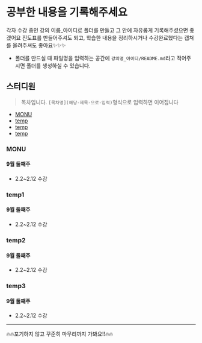 # 공부한 내용을 기록해주세요
각자 수강 중인 강의 이름_아이디로 폴더를 만들고 그 안에 자유롭게 기록해주셨으면 좋겠어요
진도표를 만들어주셔도 되고, 학습한 내용을 정리하시거나 수강완료했다는 캡쳐를 올려주셔도 좋아요✨✨✨
* 폴더를 만드실 때 파일명을 입력하는 공간에 `강의명_아이디/README.md`라고 적어주시면 폴더를 생성하실 수 있습니다.
## 스터디원
> 목차입니다. `[목차명](해당-제목-으로-입력)`형식으로 입력하면 이어집니다
* [MONU](monu)
* [temp](temp1)
* [temp](temp2)
* [temp](temp3)

### MONU
#### 9월 둘째주
* 2.2~2.12 수강

### temp1
#### 9월 둘째주
* 2.2~2.12 수강

### temp2
#### 9월 둘째주
* 2.2~2.12 수강

### temp3
#### 9월 둘째주
* 2.2~2.12 수강


***
🔥🔥포기하지 않고 꾸준히 마무리까지 가봐요!!🔥🔥
